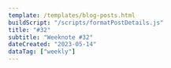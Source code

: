 ```yaml
---
template: /templates/blog-posts.html
buildScript: "/scripts/formatPostDetails.js"
title: "#32"
subtitle: "Weeknote #32"
dateCreated: "2023-05-14"
dataTag: ["weekly"]
---
```


